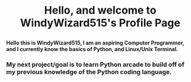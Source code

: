 # <p align="center"> Hello, and welcome to WindyWizard515's Profile Page
#### Hello this is WindyWizard515, I am an aspiring Computer Programmer, and I currently know the basics of Python, and Linux/Unix Terminal.
### My next project/goal is to learn Python arcade to build off of my previous knowledge of the Python coding language.
